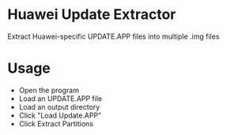# Huawei Update Extractor
Extract Huawei-specific UPDATE.APP files into multiple .img files

# Usage
- Open the program
- Load an UPDATE.APP file
- Load an output directory
- Click "Load Update.APP"
- Click Extract Partitions

